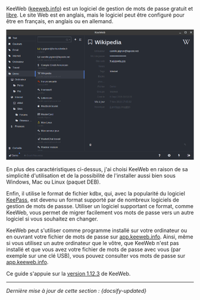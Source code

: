 KeeWeb ([keeweb.info](https://keeweb.info)) est un logiciel de gestion de mots de passe gratuit et [libre](https://fr.wikipedia.org/wiki/Logiciel_libre). Le site Web est en anglais, mais le logiciel peut être configuré pour être en français, en anglais ou en allemand.

![Capture d'écran de KeeWeb](../_media/keeweb.png)

En plus des caractéristiques ci-dessus, j'ai choisi KeeWeb en raison de sa simplicité d'utilisation et de la possibilité de l'installer aussi bien sous Windows, Mac ou Linux (paquet DEB).

Enfin, il utilise le format de fichier kdbx, qui, avec la popularité du logiciel [KeePass](https://keepass.info/), est devenu un format supporté par de nombreux logiciels de gestion de mots de passse. Utiliser un logiciel supportant ce format, comme KeeWeb, vous permet de migrer facilement vos mots de passe vers un autre logiciel si vous souhaitez en changer.

KeeWeb peut s'utiliser comme programme installé sur votre ordinateur ou en ouvrant votre fichier de mots de passe sur [app.keeweb.info](https://app.keeweb.info). Ainsi, même si vous utilisez un autre ordinateur que le vôtre, que KeeWeb n'est pas installé et que vous avez votre fichier de mots de passe avec vous (par exemple sur une clé USB), vous pouvez consulter vos mots de passe sur [app.keeweb.info](https://app.keeweb.info).

Ce guide s'appuie sur la [version 1.12.3](https://github.com/keeweb/keeweb/releases/tag/v1.12.3) de KeeWeb.

---

*Dernière mise à jour de cette section : {docsify-updated}*
